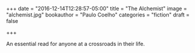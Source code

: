 +++
date = "2016-12-14T12:28:57-05:00"
title = "The Alchemist"
image = "alchemist.jpg"
bookauthor = "Paulo Coelho"
categories = "fiction"
draft = false

+++

An essential read for anyone at a crossroads in their life.

